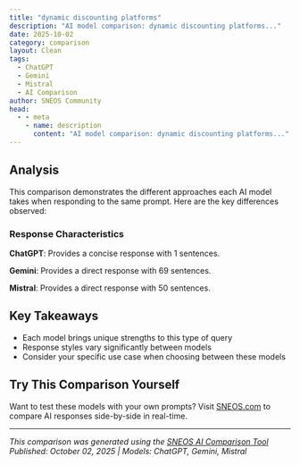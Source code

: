 ```yaml
---
title: "dynamic discounting platforms"
description: "AI model comparison: dynamic discounting platforms..."
date: 2025-10-02
category: comparison
layout: Clean
tags:
  - ChatGPT
  - Gemini
  - Mistral
  - AI Comparison
author: SNEOS Community
head:
  - - meta
    - name: description
      content: "AI model comparison: dynamic discounting platforms..."
---
```


<ChatComparison
  title="dynamic discounting platforms"
  prompt="dynamic discounting platforms"
  :responses='{
    "ChatGPT": "Dynamic discounting platforms are financial solutions that allow businesses to optimize their cash flow by managing early payments to suppliers in exchange for discounts on invoices. These platforms leverage technology to facilitate real-time or near-real-time payment negotiations between buyers and suppliers.\n\n### Key Features of Dynamic Discounting Platforms:\n\n1. **Real-Time Discounting:** Suppliers can offer discounts based on payment terms. The discount rate can vary depending on how early a buyer pays an invoice.\n\n2. **Flexibility:** Buyers have the flexibility to choose which invoices to pay early and the discount terms based on their cash flow needs.\n\n3. **Cash Flow Management:** Businesses can optimize their working capital by taking advantage of discounts while ensuring they maintain sufficient liquidity.\n\n4. **Supplier Relationship Enhancement:** Dynamic discounting can strengthen relationships with suppliers by helping them receive payments faster.\n\n5. **Integration:** Many platforms integrate with existing enterprise resource planning (ERP) systems or accounts payable software to streamline processes.\n\n6. **Data Analytics:** These platforms often provide analytics and reporting features to help businesses assess the benefits of early payment and discount optimization.\n\n### Benefits:\n\n- **Cost Savings:** Buyers can save money by taking advantage of discounts, improving their margins.\n- **Supplier Satisfaction:** Suppliers benefit from improved cash flow, which can be critical for their operations.\n- **Efficiency:** Automation of the payment process allows for quicker decisions and settlements.\n\n### Popular Dynamic Discounting Platforms:\n\n1. **Taulia:** Provides solutions for dynamic discounting, supply chain finance, and working capital management.\n2. **C2FO:** Offers a marketplace for companies to bid for early payments on invoices.\n3. **InvoicePay:** A platform that focuses on early payment programs and supplier financing.\n4. **Kyriba:** A cash management solution offering dynamic discounting as part of its treasury management suite.\n5. **SAP Ariba:** Integrates dynamic discounting into its procurement and supply chain solutions.\n\n### Considerations:\n\nWhen selecting a dynamic discounting platform, businesses should consider factors such as integration capabilities, ease of use, user support, and the specific financial needs and relationships with suppliers. The choice of platform can significantly impact how effectively a company can utilize dynamic discounting to enhance cash flow and optimize working capital.",
    "Gemini": "Dynamic discounting platforms are software solutions that allow buyers to offer suppliers the option of receiving early payment on invoices in exchange for a discount. This creates a win-win situation where buyers improve their working capital and suppliers gain faster access to cash.\n\nHere\u0027s a breakdown of what you need to know about dynamic discounting platforms:\n\n**How Dynamic Discounting Works:**\n\n1.  **Invoice Submission:** The supplier submits an invoice to the buyer.\n2.  **Platform Visibility:** The invoice appears on the dynamic discounting platform, visible to both the buyer and supplier.\n3.  **Discount Offers:** The platform automatically calculates and displays potential discount rates based on how early the supplier is willing to be paid. These rates can be tiered and can change over time (hence \u0022dynamic\u0022).  Typically, the earlier the payment, the higher the discount rate.\n4.  **Supplier Acceptance:** The supplier chooses whether or not to accept the discount offer.\n5.  **Payment \u0026 Discount:** If the supplier accepts, the buyer pays the invoice early, deducting the agreed-upon discount amount.\n\n**Key Features of Dynamic Discounting Platforms:**\n\n*   **Invoice Management:**  Centralized repository for all invoices, streamlining the approval and payment process.\n*   **Discount Calculation \u0026 Negotiation:**  Automatic calculation of discount rates based on buyer-defined parameters and potential for suppliers to negotiate.\n*   **Integration with ERP Systems:** Seamless integration with existing accounting and ERP systems for efficient data transfer and reconciliation.  This is crucial for automation and avoiding manual data entry.\n*   **Workflow Automation:** Automates invoice approval, payment processing, and reconciliation, reducing manual effort.\n*   **Supplier Portal:**  Provides suppliers with a dedicated portal to view invoices, accept discount offers, and track payment status.\n*   **Reporting \u0026 Analytics:**  Generates detailed reports on discount rates, early payment volumes, working capital improvements, and supplier participation.\n*   **Security:**  Robust security measures to protect sensitive financial data.\n*   **Supplier Onboarding:**  Streamlined process for onboarding new suppliers to the platform.\n*   **Multi-currency Support:**  Ability to handle invoices and payments in multiple currencies.\n*   **User Roles and Permissions:**  Defines user access levels and permissions to ensure data security and control.\n*   **Support and Training:**  Dedicated support and training resources for both buyers and suppliers.\n\n**Benefits of Dynamic Discounting:**\n\n**For Buyers:**\n\n*   **Improved Working Capital:** Generates a higher return on cash than traditional investments by using excess cash to fund early payments.\n*   **Stronger Supplier Relationships:**  Provides suppliers with access to quick cash, improving their financial health and fostering stronger relationships.\n*   **Increased Profitability:**  Captures discounts on invoices, increasing overall profitability.\n*   **Greater Visibility \u0026 Control:**  Provides real-time visibility into payment processes and improves control over cash flow.\n*   **Streamlined Operations:**  Automates invoice processing and payment workflows, reducing manual effort and errors.\n*   **Reduced Risk:** Strengthens the supply chain by improving supplier financial stability.\n\n**For Suppliers:**\n\n*   **Faster Access to Cash:** Receives payment on invoices sooner than standard payment terms.\n*   **Improved Cash Flow:**  Enhances cash flow forecasting and financial stability.\n*   **Reduced Financing Costs:**  Avoids the need for costly short-term financing options like factoring.\n*   **Increased Predictability:**  Gains greater predictability over payment schedules.\n*   **Strengthened Relationships with Buyers:**  Demonstrates willingness to be flexible and collaborate with buyers.\n\n**Popular Dynamic Discounting Platforms:**\n\n*   **Taulia (Now part of SAP):**  A leading provider of working capital solutions, including dynamic discounting.\n*   **Tipalti:**  Focuses on global payments and invoice automation, offering dynamic discounting capabilities.\n*   **Coupa:** A comprehensive business spend management platform that includes dynamic discounting.\n*   **Tradeshift:** A supply chain payments and commerce platform that offers dynamic discounting.\n*   **C2FO (Cloud Two Four Zero):** Specializes in working capital marketplace connecting buyers and suppliers for early payments.\n*   **PrimeRevenue:** Provides supply chain finance and dynamic discounting solutions.\n*   **Kyriba:**  Offers a range of treasury management solutions, including supply chain finance and dynamic discounting.\n*   **Orbian:** Offers dynamic discounting solutions with a focus on larger enterprises.\n\n**Considerations When Choosing a Platform:**\n\n*   **Integration Capabilities:**  Ensure the platform integrates seamlessly with your existing ERP and accounting systems.\n*   **Supplier Adoption:**  Assess the platform\u0027s ease of use and support for supplier onboarding to maximize adoption rates.\n*   **Pricing Model:**  Understand the platform\u0027s pricing structure and how it aligns with your budget and expected ROI.\n*   **Security:**  Verify the platform\u0027s security measures and compliance with relevant regulations.\n*   **Scalability:** Choose a platform that can scale to meet your growing business needs.\n*   **Reporting and Analytics:**  Evaluate the platform\u0027s reporting capabilities and ability to provide insights into working capital performance.\n*   **Customer Support:**  Assess the platform\u0027s customer support and training resources.\n*   **Industry Expertise:** Consider platforms that have experience in your specific industry.\n\n**Implementation Process:**\n\n1.  **Assessment:** Analyze current invoice payment processes, supplier relationships, and working capital needs.\n2.  **Platform Selection:** Evaluate different dynamic discounting platforms and choose one that meets your specific requirements.\n3.  **Integration:** Integrate the platform with your existing ERP and accounting systems.\n4.  **Supplier Onboarding:** Onboard suppliers to the platform and provide them with training and support.\n5.  **Pilot Program:** Launch a pilot program with a select group of suppliers to test the platform and refine the implementation process.\n6.  **Rollout:**  Roll out the platform to all suppliers.\n7.  **Monitoring and Optimization:** Continuously monitor the platform\u0027s performance and make adjustments as needed to maximize its benefits.\n\nDynamic discounting can be a valuable tool for both buyers and suppliers, improving working capital management, strengthening relationships, and driving profitability.  By carefully selecting and implementing a dynamic discounting platform, companies can unlock significant financial benefits and create a more efficient and resilient supply chain.\n",
    "Mistral": "Dynamic discounting platforms are digital solutions designed to optimize the cash flow and working capital for both buyers and suppliers. These platforms facilitate early payment of invoices in exchange for a discount, thereby providing liquidity to suppliers and potential savings to buyers. Here are some key features and benefits of dynamic discounting platforms:\n\n### Key Features:\n1. **Early Payment Options**: Suppliers can choose to get paid early in exchange for a discount on their invoices.\n2. **Real-Time Visibility**: Both buyers and suppliers have real-time visibility into the status of invoices and payments.\n3. **Automated Processes**: The platform automates the invoice approval and payment processes, reducing manual intervention and errors.\n4. **Flexible Discount Rates**: Discount rates can be dynamically adjusted based on various factors such as the supplier\u0027s creditworthiness, invoice amount, and payment terms.\n5. **Integration Capabilities**: These platforms can integrate with existing ERP systems, accounting software, and other financial tools.\n6. **Risk Management**: Some platforms offer risk management tools to assess the creditworthiness of suppliers and manage financial risks.\n7. **Compliance and Reporting**: Ensures compliance with regulatory requirements and provides detailed reporting for audit and financial planning purposes.\n\n### Benefits:\n1. **Improved Cash Flow for Suppliers**: Suppliers can access funds earlier, improving their cash flow and reducing the need for external financing.\n2. **Cost Savings for Buyers**: Buyers can save money through discounts on invoices, which can be more cost-effective than traditional financing options.\n3. **Enhanced Supplier Relationships**: Early payments can strengthen relationships with suppliers, fostering better collaboration and potentially leading to better terms and conditions.\n4. **Reduced Administrative Burden**: Automated processes reduce the administrative burden associated with invoice processing and payment.\n5. **Better Financial Planning**: Real-time visibility and detailed reporting help both buyers and suppliers in better financial planning and forecasting.\n6. **Risk Mitigation**: By offering early payments, buyers can mitigate the risk of supplier insolvency and ensure a stable supply chain.\n\n### Examples of Dynamic Discounting Platforms:\n1. **C2FO**: A well-known platform that connects buyers and suppliers to facilitate early payments.\n2. **Taulia**: Offers dynamic discounting along with other supply chain finance solutions.\n3. **PrimeRevenue**: Provides a range of supply chain finance solutions, including dynamic discounting.\n4. **Orbian**: Focuses on supply chain finance and dynamic discounting to optimize working capital.\n5. **SAP Ariba**: Integrates dynamic discounting with its broader procurement and supply chain management solutions.\n\n### Implementation Considerations:\n1. **Integration**: Ensure the platform can integrate seamlessly with your existing systems.\n2. **Supplier Onboarding**: Develop a strategy for onboarding suppliers to the platform.\n3. **Compliance**: Ensure the platform complies with local and international regulations.\n4. **Training**: Provide training for both internal staff and suppliers to ensure smooth adoption.\n5. **Monitoring and Optimization**: Continuously monitor the platform\u0027s performance and optimize processes as needed.\n\nDynamic discounting platforms can be a powerful tool for optimizing cash flow and strengthening supply chain relationships. However, careful planning and execution are essential to maximize their benefits."
  }'
  published-date="11:31"
/>

## Analysis

This comparison demonstrates the different approaches each AI model takes when responding to the same prompt. Here are the key differences observed:

### Response Characteristics

**ChatGPT**: Provides a concise response with 1 sentences. 

**Gemini**: Provides a direct response with 69 sentences. 

**Mistral**: Provides a direct response with 50 sentences. 

## Key Takeaways

- Each model brings unique strengths to this type of query
- Response styles vary significantly between models
- Consider your specific use case when choosing between these models

## Try This Comparison Yourself

Want to test these models with your own prompts? Visit [SNEOS.com](https://sneos.com) to compare AI responses side-by-side in real-time.

---

*This comparison was generated using the [SNEOS AI Comparison Tool](https://sneos.com)*
*Published: October 02, 2025 | Models: ChatGPT, Gemini, Mistral*
